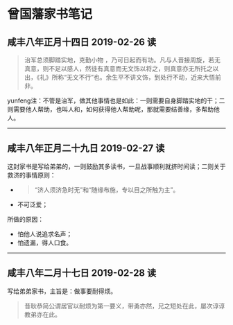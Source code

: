 # 曾国藩家书笔记

## 咸丰八年正月十四日 2019-02-26 读

> 治军总须脚踏实地，克勤小物  ，乃可日起而有功。凡与人晋接周旋，若无真意，则不足以感人，然徒有真意而无文饰以将之，则真意亦无所托之以出，《礼》所称“无文不行”也。余生平不讲文饰，到处行不动，近来大悟前非。

yunfeng注：不管是治军，做其他事情也是如此：一则需要自身脚踏实地的干；二则需要他人帮助，也叫人和，如何获得他人帮助呢，那就需要结善缘，多帮助他人。

------------------------------------

## 咸丰八年正月二十九日  2019-02-27 读

这封家书是写给弟弟的，一则鼓励其多读书，一旦战事顺利就挤时间读；二则关于救济的事情原则：

- > “济人须济急时无”和“随缘布施，专以目之所触为主”。
- 不可泛爱；

所做的原因：

- 怕他人说追求名声；
- 怕遗漏，得人口食。

-------------------------------------------

## 咸丰八年二月十七日 2019-02-28 读

写给弟弟家书，主旨是：做事要耐得烦。

> 昔耿恭简公谓居官以耐烦为第一要义，带勇亦然，兄之短处在此，屡次谆谆教弟亦在此。